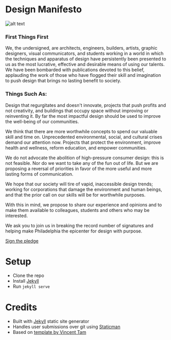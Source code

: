 

# Design Manifesto

![alt text](https://i.imgur.com/AF00Ia9.jpg "Cohere pledge print out")

### First Things First

We, the undersigned, are architects, engineers, builders, artists, graphic designers, visual communicators, and students working in a world in which the techniques and apparatus of design have persistently been presented to us as the most lucrative, effective and desirable means of using our talents. We have been bombarded with publications devoted to this belief, applauding the work of those who have flogged their skill and imagination to push design that brings no lasting benefit to society.

### Things Such As:

Design that regurgitates and doesn't innovate, projects that push profits and not creativity, and buildings that occupy space without improving or reinventing it. By far the most impactful design should be used to improve the well-being of our communities.

We think that there are more worthwhile concepts to spend our valuable skill and time on. Unprecedented environmental, social, and cultural crises demand our attention now. Projects that protect the environment, improve health and wellness, reform education, and empower communities.

We do not advocate the abolition of high-pressure consumer design: this is not feasible. Nor do we want to take any of the fun out of life. But we are proposing a reversal of priorities in favor of the more useful and more lasting forms of communication.

We hope that our society will tire of vapid, inaccessible design trends; working for corporations that damage the environment and human beings, and that the prior call on our skills will be for worthwhile purposes.

With this in mind, we propose to share our experience and opinions and to make them available to colleagues, students and others who may be interested.

We ask you to join us in breaking the record number of signatures and helping make Philadelphia the epicenter for design with purpose.

[Sign the pledge]()


# Setup

+ Clone the repo
+ Install [Jekyll](https://jekyllrb.com/)
+ Run `jekyll serve`

# Credits

+ Built with [Jekyll](https://jekyllrb.com/) static site generator
+ Handles user submissions over git using [Staticman](https://staticman.net/)
+ Based on [template by Vincent Tam](https://github.com/VincentTam/TestStaticmanLab)
